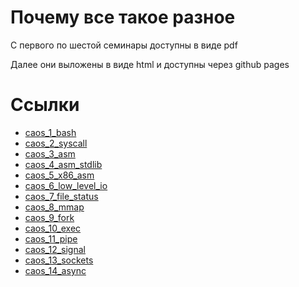 # Почему все такое разное
С первого по шестой семинары доступны в виде pdf

Далее они выложены в виде html и доступны через github pages

# Ссылки

* [caos_1_bash](https://github.com/DanilaDanila/caos-examples/blob/main/pdfs/caos_1_bash.pdf)
* [caos_2_syscall](https://github.com/DanilaDanila/caos-examples/blob/main/pdfs/caos_2_syscall.pdf)
* [caos_3_asm](https://github.com/DanilaDanila/caos-examples/blob/main/pdfs/caos_3_asm.pdf)
* [caos_4_asm_stdlib](https://github.com/DanilaDanila/caos-examples/blob/main/pdfs/caos_4_asm_stdlib.pdf)
* [caos_5_x86_asm](https://github.com/DanilaDanila/caos-examples/blob/main/pdfs/caos_5_x86_asm.pdf)
* [caos_6_low_level_io](https://github.com/DanilaDanila/caos-examples/blob/main/pdfs/caos_6_low_level_io.pdf)
* [caos_7_file_status](https://daniladanila.github.io/caos-examples/pdfs/caos_7_file_status.html)
* [caos_8_mmap](https://daniladanila.github.io/caos-examples/pdfs/caos_8_mmap.html)
* [caos_9_fork](https://daniladanila.github.io/caos-examples/pdfs/caos_9_fork.html)
* [caos_10_exec](https://daniladanila.github.io/caos-examples/pdfs/10_exec.html)
* [caos_11_pipe](https://daniladanila.github.io/caos-examples/pdfs/11_pipe.html)
* [caos_12_signal](https://daniladanila.github.io/caos-examples/pdfs/12_signal.html)
* [caos_13_sockets](https://daniladanila.github.io/caos-examples/pdfs/13_sockets.html)
* [caos_14_async](https://daniladanila.github.io/caos-examples/pdfs/14_async.html)
